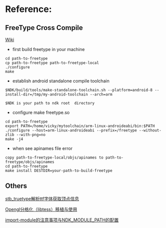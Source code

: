 Reference:
===============================

## FreeType Cross Compile ##

[Wiki](http://en.wikibooks.org/wiki/OpenGL_Programming/Installation/Android_NDK#FreeType)

* first build freetype in your machine
```
cd path-to-freetype
cp path-to-freetype path-to-freetype-local
./configure
make
```

* establish android standalone compile toolchain
```
$NDK/build/tools/make-standalone-toolchain.sh --platform=android-8 --install-dir=/tmp/my-android-toolchain --arch=arm

$NDK is your path to ndk root  directory
```

* configure make freetype.so
```
cd path-to-freetype
export PATH=/home/vicky/mytoolchain/arm-linux-androideabi/bin:$PATH
./configure --host=arm-linux-androideabi --prefix=/freetype --without-zlib --with-png=no
make -j4
```

* when see apinames file error
```
copy path-to-freetype-local/objs/apinames to path-to-freetype/objs/apinames
cd path-to-freetype
make install DESTDIR=your-path-to-build-freetype
```

## Others ##
[stb_truetype解析ttf字体获取顶点信息](http://blog.csdn.net/wind_hzx/article/details/11830645)

[Opengl分格化（libtess）移植与使用](http://blog.csdn.net/wind_hzx/article/details/11830425)

[import-module的注意事项与NDK_MODULE_PATH的配置](http://blog.sina.com.cn/s/blog_4057ab62010197z8.html)